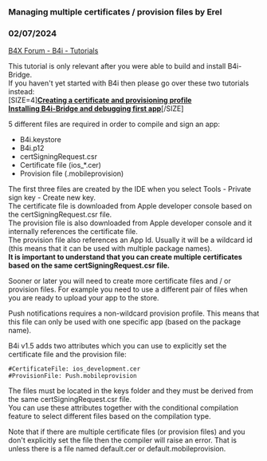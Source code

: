 ### Managing multiple certificates / provision files by Erel
### 02/07/2024
[B4X Forum - B4i - Tutorials](https://www.b4x.com/android/forum/threads/48539/)

This tutorial is only relevant after you were able to build and install B4i-Bridge.  
If you haven't yet started with B4i then please go over these two tutorials instead:  
[SIZE=4]**[Creating a certificate and provisioning profile](https://www.b4x.com/android/forum/threads/creating-a-certificate-and-provisioning-profile.45880/)  
[Installing B4i-Bridge and debugging first app](https://www.b4x.com/android/forum/threads/installing-b4i-bridge-and-debugging-first-app.45871/)**[/SIZE]  
  
5 different files are required in order to compile and sign an app:  
- B4i.keystore  
- B4i.p12  
- certSigningRequest.csr  
- Certificate file (ios\_\*.cer)  
- Provision file (.mobileprovision)  
  
The first three files are created by the IDE when you select Tools - Private sign key - Create new key.  
The certificate file is downloaded from Apple developer console based on the certSigningRequest.csr file.  
The provision file is also downloaded from Apple developer console and it internally references the certificate file.  
The provision file also references an App Id. Usually it will be a wildcard id (this means that it can be used with multiple package names).  
**It is important to understand that you can create multiple certificates based on the same certSigningRequest.csr file.**  
  
Sooner or later you will need to create more certificate files and / or provision files. For example you need to use a different pair of files when you are ready to upload your app to the store.  
  
Push notifications requires a non-wildcard provision profile. This means that this file can only be used with one specific app (based on the package name).  
  
B4i v1.5 adds two attributes which you can use to explicitly set the certificate file and the provision file:  

```B4X
#CertificateFile: ios_development.cer  
#ProvisionFile: Push.mobileprovision
```

  
The files must be located in the keys folder and they must be derived from the same certSigningRequest.csr file.  
You can use these attributes together with the conditional compilation feature to select different files based on the compilation type.  
  
Note that if there are multiple certificate files (or provision files) and you don't explicitly set the file then the compiler will raise an error. That is unless there is a file named default.cer or default.mobileprovision.